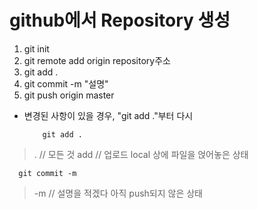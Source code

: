 # github에서 Repository 생성
1. git init  
2. git remote add origin repository주소  
3. git add .  
4. git commit -m "설명"  
5. git push origin master  

- 변경된 사항이 있을 경우, "git add ."부터 다시

          git add .  
> . // 모든 것
> add // 업로드
> local 상에 파일을 얹어놓은 상태

      git commit -m
> -m // 설명을 적겠다
> 아직 push되지 않은 상태

